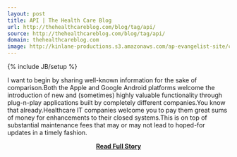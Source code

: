 ```yaml
---
layout: post
title: API | The Health Care Blog
url: http://thehealthcareblog.com/blog/tag/api/
source: http://thehealthcareblog.com/blog/tag/api/
domain: thehealthcareblog.com
image: http://kinlane-productions.s3.amazonaws.com/ap-evangelist-site/curated/screenshots/7086_thehealthcareblog_com.png
---
```

{% include JB/setup %}<p>I want to begin by sharing well-known information for the sake of comparison.Both the Apple and Google Android platforms welcome the introduction of new and (sometimes) highly valuable functionality through plug-n-play applications built by completely different companies.You know that already.Healthcare IT companies welcome you to pay them great sums of money for enhancements to their closed systems.This is on top of substantial maintenance fees that may or may not lead to hoped-for updates in a timely fashion.</p>
<center><p><a href="http://thehealthcareblog.com/blog/tag/api/" style='padding:25px; font-sze:18px; font-weight: bold;'>Read Full Story</a></p></center>
